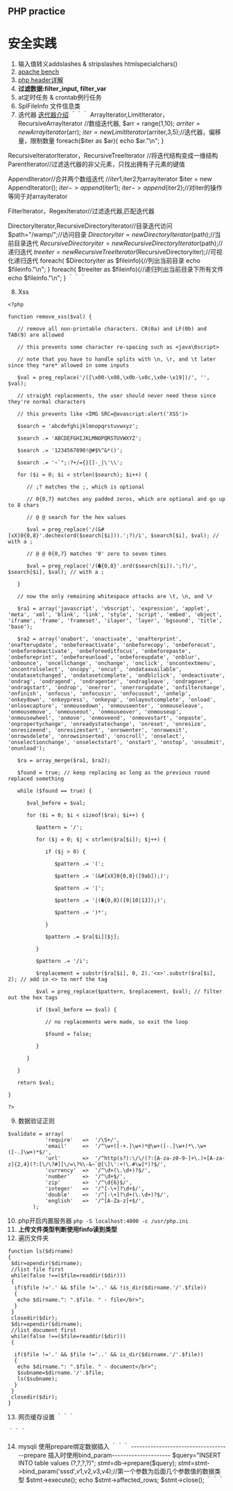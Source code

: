 PHP practice
--------------

# 安全实践
1. 输入值转义addslashes & stripslashes
	htmlspecialchars()
2. [apache bench](http://www.oschina.net/question/12_5473?fromerr=gk6QJISZ)
3. [php header详解](http://blog.csdn.net/rainysia/article/details/8131174)
4. **过滤数据:filter_input, filter_var**
5. at定时任务 & crontab例行任务
6. SplFileInfo 文件信息类
7. 迭代器
[迭代器介绍](http://www.cnblogs.com/ellisonDon/archive/2013/02/26/2932978.html)
｀｀｀
ArrayIterator,LimitIterator，RecursiveArrayIterator //数组迭代器,
$arr = range(1,10);
$arriter = new ArrayIterator($arr);
$iter = new LimitIterator($arriter,3,5);//迭代器，偏移量，限制数量
foreach($iter as $ar){
 echo $ar."\n";
}

RecursiveIteratorIterator，RecursiveTreeIterator //将迭代结构变成一维结构
ParentIterator//过滤迭代器的非父元素，只找出拥有子元素的键值


AppendIterator//合并两个数组迭代
//$iter1,$iter2为arrayiterator
$iter = new AppendIterator();
$iter ->append($iter1);
$iter ->append($iter2);//对iter的操作等同于对arrayiterator

FilterIterator，RegexIterator//过滤迭代器,匹配迭代器

DirectoryIterator,RecursiveDirectoryIterator//目录迭代访问
$path="/wamp/";//访问目录
$Directoryiter = new DirectoryIterator($path);//当前目录迭代
$RecursiveDirectoryiter = new RecursiveDirectoryIterator($path);//递归迭代
$treeiter = new RecursiveTreeIterator($RecursiveDirectoryiter);//可视化递归迭代
foreach( $Directoryiter as $fileinfo){//列出当前目录
 echo $fileinfo."\n";
}
foreach( $treeiter as $fileinfo){//递归列出当前目录下所有文件
 echo $fileinfo."\n";
}
｀｀｀	
	
8. Xss
```
<?php
function remove_xss($val) {
   // remove all non-printable characters. CR(0a) and LF(0b) and TAB(9) are allowed
   // this prevents some character re-spacing such as <java\0script>
   // note that you have to handle splits with \n, \r, and \t later since they *are* allowed in some inputs
   $val = preg_replace('/([\x00-\x08,\x0b-\x0c,\x0e-\x19])/', '', $val);
   // straight replacements, the user should never need these since they're normal characters
   // this prevents like <IMG SRC=@avascript:alert('XSS')>
   $search = 'abcdefghijklmnopqrstuvwxyz';
   $search .= 'ABCDEFGHIJKLMNOPQRSTUVWXYZ';
   $search .= '1234567890!@#$%^&*()';
   $search .= '~`";:?+/={}[]-_|\'\\';
   for ($i = 0; $i < strlen($search); $i++) {
      // ;? matches the ;, which is optional
      // 0{0,7} matches any padded zeros, which are optional and go up to 8 chars
      // @ @ search for the hex values
      $val = preg_replace('/(&#[xX]0{0,8}'.dechex(ord($search[$i])).';?)/i', $search[$i], $val); // with a ;
      // @ @ 0{0,7} matches '0' zero to seven times
      $val = preg_replace('/(�{0,8}'.ord($search[$i]).';?)/', $search[$i], $val); // with a ;
   }
   // now the only remaining whitespace attacks are \t, \n, and \r
   $ra1 = array('javascript', 'vbscript', 'expression', 'applet', 'meta', 'xml', 'blink', 'link', 'style', 'script', 'embed', 'object', 'iframe', 'frame', 'frameset', 'ilayer', 'layer', 'bgsound', 'title', 'base');
   $ra2 = array('onabort', 'onactivate', 'onafterprint', 'onafterupdate', 'onbeforeactivate', 'onbeforecopy', 'onbeforecut', 'onbeforedeactivate', 'onbeforeeditfocus', 'onbeforepaste', 'onbeforeprint', 'onbeforeunload', 'onbeforeupdate', 'onblur', 'onbounce', 'oncellchange', 'onchange', 'onclick', 'oncontextmenu', 'oncontrolselect', 'oncopy', 'oncut', 'ondataavailable', 'ondatasetchanged', 'ondatasetcomplete', 'ondblclick', 'ondeactivate', 'ondrag', 'ondragend', 'ondragenter', 'ondragleave', 'ondragover', 'ondragstart', 'ondrop', 'onerror', 'onerrorupdate', 'onfilterchange', 'onfinish', 'onfocus', 'onfocusin', 'onfocusout', 'onhelp', 'onkeydown', 'onkeypress', 'onkeyup', 'onlayoutcomplete', 'onload', 'onlosecapture', 'onmousedown', 'onmouseenter', 'onmouseleave', 'onmousemove', 'onmouseout', 'onmouseover', 'onmouseup', 'onmousewheel', 'onmove', 'onmoveend', 'onmovestart', 'onpaste', 'onpropertychange', 'onreadystatechange', 'onreset', 'onresize', 'onresizeend', 'onresizestart', 'onrowenter', 'onrowexit', 'onrowsdelete', 'onrowsinserted', 'onscroll', 'onselect', 'onselectionchange', 'onselectstart', 'onstart', 'onstop', 'onsubmit', 'onunload');
   $ra = array_merge($ra1, $ra2);
   $found = true; // keep replacing as long as the previous round replaced something
   while ($found == true) {
      $val_before = $val;
      for ($i = 0; $i < sizeof($ra); $i++) {
         $pattern = '/';
         for ($j = 0; $j < strlen($ra[$i]); $j++) {
            if ($j > 0) {
               $pattern .= '(';
               $pattern .= '(&#[xX]0{0,8}([9ab]);)';
               $pattern .= '|';
               $pattern .= '|(�{0,8}([9|10|13]);)';
               $pattern .= ')*';
            }
            $pattern .= $ra[$i][$j];
         }
         $pattern .= '/i';
         $replacement = substr($ra[$i], 0, 2).'<x>'.substr($ra[$i], 2); // add in <> to nerf the tag
         $val = preg_replace($pattern, $replacement, $val); // filter out the hex tags
         if ($val_before == $val) {
            // no replacements were made, so exit the loop
            $found = false;
         }
      }
   }
   return $val;
}
?>
```

9. 数据验证正则
```
$validate = array(
            'require'   =>  '/\S+/',
            'email'     =>  '/^\w+([-+.]\w+)*@\w+([-.]\w+)*\.\w+([-.]\w+)*$/',
            'url'       =>  '/^http(s?):\/\/(?:[A-za-z0-9-]+\.)+[A-za-z]{2,4}(?:[\/\?#][\/=\?%\-&~`@[\]\':+!\.#\w]*)?$/',
            'currency'  =>  '/^\d+(\.\d+)?$/',
            'number'    =>  '/^\d+$/',
            'zip'       =>  '/^\d{6}$/',
            'integer'   =>  '/^[-\+]?\d+$/',
            'double'    =>  '/^[-\+]?\d+(\.\d+)?$/',
            'english'   =>  '/^[A-Za-z]+$/',
        );
```

10. php开启内置服务器 `php -S localhost:4000 -c /usr/php.ini`
11. **上传文件类型判断使用finfo读到类型**
12. 遍历文件夹
```
function ls($dirname)
{
 $dir=opendir($dirname);
 //list file first
 while(false !==($file=readdir($dir)))
 {
  if($file !='.' && $file !='..' && !is_dir($dirname.'/'.$file))
  {
   echo $dirname.": ".$file. " - file</br>";
  }
 }
 closedir($dir);
 $dir=opendir($dirname);
 //list document first
 while(false !==($file=readdir($dir)))
 {
  
  if($file !='.' && $file !='..' && is_dir($dirname.'/'.$file))
  {
   echo $dirname.": ".$file. " - document</br>";
   $subname=$dirname.'/'.$file;
   ls($subname);
  }
 }
 closedir($dir);
}
```

13. 网页缓存设置
｀｀｀
<?php 

header('Expires: Mon, 26 Jul 1997 05:00:00 GMT'); 

header('Cache-Control: no-store, no-cache, must-revalidate'); 

header('Cache-Control: post-check=0, pre-check=0', FALSE); 

header('Pragma: no-cache'); 

?>
｀｀｀

14. mysqli 使用prepare绑定数据插入
｀｀｀
------------------------------------prepare  插入时使用bind_param---------------------
$query="INSERT INTO table values (?,?,?,?)";
$stmt =$db->prepare($query);
$stmt =$stmt->bind_param('sssd',$v1,$v2,$v3,$v4);//第一个参数为后面几个参数值的数据类型
$stmt->execute();
echo $stmt->affected_rows;
$stmt->close();
｀｀｀



